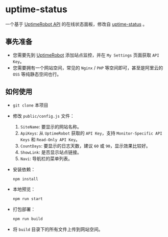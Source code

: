# uptime-status

一个基于 [UptimeRobot API](https://uptimerobot.com/api/) 的在线状态面板，修改自 [uptime-status](https://github.com/yb/uptime-status) 。

## 事先准备

- 您需要先到 [UptimeRobot](https://uptimerobot.com/ "UptimeRobot") 添加站点监控，并在 `My Settings` 页面获取 `API Key`。
- 您需要拥有一个网站空间，常见的 `Nginx` / `PHP` 等空间即可，甚至是阿里云的 `OSS` 等纯静态空间也行。

## 如何使用

- `git clone` 本项目
- 修改 `public/config.js` 文件：
   1. `SiteName`: 要显示的网站名称。
   2. `ApiKeys`: 从 `UptimeRobot` 获取的 `API Key`，支持 `Monitor-Specific API Keys` 和 `Read-Only API Key`。
   3. `CountDays`: 要显示的日志天数，建议 `60` 或 `90`，显示效果比较好。
   4. `ShowLink`: 是否显示站点链接。
   5. `Navi`: 导航栏的菜单列表。
- 安装依赖：
  
  ```sh
  npm install
  ```
- 本地预览：

  ```sh
  npm run start
  ```

- 打包部署：

  ```sh
  npm run build
  ```

- 将 `build` 目录下的所有文件上传到网站空间。
